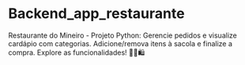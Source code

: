 # Backend_app_restaurante
Restaurante do Mineiro - Projeto Python: Gerencie pedidos e visualize cardápio com categorias. Adicione/remova itens à sacola e finalize a compra. Explore as funcionalidades! 🍔🛒🛍️
